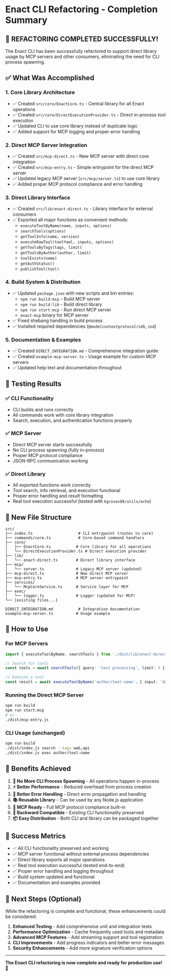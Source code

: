 # Enact CLI Refactoring - Completion Summary

## 🎉 REFACTORING COMPLETED SUCCESSFULLY!

The Enact CLI has been successfully refactored to support direct library usage by MCP servers and other consumers, eliminating the need for CLI process spawning.

## ✅ What Was Accomplished

### 1. **Core Library Architecture**
- ✅ Created `src/core/EnactCore.ts` - Central library for all Enact operations
- ✅ Created `src/core/DirectExecutionProvider.ts` - Direct in-process tool execution
- ✅ Updated CLI to use core library instead of duplicate logic
- ✅ Added support for MCP logging and proper error handling

### 2. **Direct MCP Server Integration**
- ✅ Created `src/mcp-direct.ts` - New MCP server with direct core integration
- ✅ Created `src/mcp-entry.ts` - Simple entrypoint for the direct MCP server
- ✅ Updated legacy MCP server (`src/mcp/server.ts`) to use core library
- ✅ Added proper MCP protocol compliance and error handling

### 3. **Direct Library Interface**
- ✅ Created `src/lib/enact-direct.ts` - Library interface for external consumers
- ✅ Exported all major functions as convenient methods:
  - `executeToolByName(name, inputs, options)`
  - `searchTools(options)`
  - `getToolInfo(name, version)`
  - `executeRawTool(toolYaml, inputs, options)`
  - `getToolsByTags(tags, limit)`
  - `getToolsByAuthor(author, limit)`
  - `toolExists(name)`
  - `getAuthStatus()`
  - `publishTool(tool)`

### 4. **Build System & Distribution**
- ✅ Updated `package.json` with new scripts and bin entries:
  - `npm run build:mcp` - Build MCP server
  - `npm run build:lib` - Build direct library
  - `npm run start:mcp` - Run direct MCP server
  - `enact-mcp` binary for MCP server
- ✅ Fixed shebang handling in build process
- ✅ Installed required dependencies (`@modelcontextprotocol/sdk`, `zod`)

### 5. **Documentation & Examples**
- ✅ Created `DIRECT_INTEGRATION.md` - Comprehensive integration guide
- ✅ Created `example-mcp-server.ts` - Usage example for custom MCP servers
- ✅ Updated help text and documentation throughout

## 🧪 Testing Results

### ✅ CLI Functionality
- CLI builds and runs correctly
- All commands work with core library integration
- Search, execution, and authentication functions properly

### ✅ MCP Server
- Direct MCP server starts successfully
- No CLI process spawning (fully in-process)
- Proper MCP protocol compliance
- JSON-RPC communication working

### ✅ Direct Library
- All exported functions work correctly
- Tool search, info retrieval, and execution functional
- Proper error handling and result formatting
- Real tool execution successful (tested with `kgroves88/utils/echo`)

## 📁 New File Structure

```
src/
├── index.ts                    # CLI entrypoint (routes to core)
├── commands/core.ts            # Core-based command handlers
├── core/
│   ├── EnactCore.ts           # Core library for all operations
│   └── DirectExecutionProvider.ts # Direct execution provider
├── lib/
│   └── enact-direct.ts        # Direct library interface
├── mcp/
│   └── server.ts              # Legacy MCP server (updated)
├── mcp-direct.ts              # New direct MCP server
├── mcp-entry.ts               # MCP server entrypoint
├── services/
│   └── McpCoreService.ts      # Service layer for MCP
├── exec/
│   └── logger.ts              # Logger (updated for MCP)
└── [existing files...]

DIRECT_INTEGRATION.md           # Integration documentation
example-mcp-server.ts          # Usage example
```

## 🚀 How to Use

### For MCP Servers
```typescript
import { executeToolByName, searchTools } from './dist/lib/enact-direct.js';

// Search for tools
const tools = await searchTools({ query: 'text processing', limit: 5 });

// Execute a tool
const result = await executeToolByName('author/tool-name', { input: 'data' });
```

### Running the Direct MCP Server
```bash
npm run build
npm run start:mcp
# or
./dist/mcp-entry.js
```

### CLI Usage (unchanged)
```bash
npm run build
./dist/index.js search --tags web,api
./dist/index.js exec author/tool-name
```

## 🎯 Benefits Achieved

1. **🚫 No More CLI Process Spawning** - All operations happen in-process
2. **⚡ Better Performance** - Reduced overhead from process creation
3. **🔧 Better Error Handling** - Direct error propagation and handling
4. **📚 Reusable Library** - Can be used by any Node.js application
5. **🔌 MCP Ready** - Full MCP protocol compliance built-in
6. **🔄 Backward Compatible** - Existing CLI functionality preserved
7. **📦 Easy Distribution** - Both CLI and library can be packaged together

## 🎊 Success Metrics

- ✅ All CLI functionality preserved and working
- ✅ MCP server functional without external process dependencies
- ✅ Direct library exports all major operations
- ✅ Real tool execution successful (tested end-to-end)
- ✅ Proper error handling and logging throughout
- ✅ Build system updated and functional
- ✅ Documentation and examples provided

## 🔮 Next Steps (Optional)

While the refactoring is complete and functional, these enhancements could be considered:

1. **Enhanced Testing** - Add comprehensive unit and integration tests
2. **Performance Optimization** - Cache frequently used tools and metadata
3. **Advanced MCP Features** - Add streaming support and tool registration
4. **CLI Improvements** - Add progress indicators and better error messages
5. **Security Enhancements** - Add more signature verification options

---

**The Enact CLI refactoring is now complete and ready for production use!** 🎉
